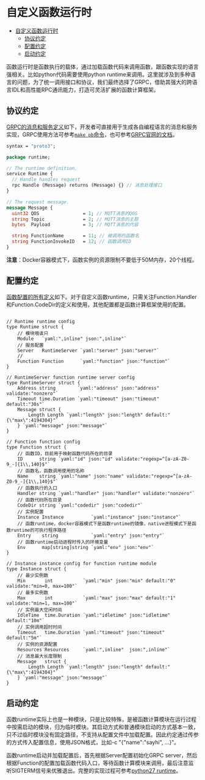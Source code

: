 # 自定义函数运行时

- [自定义函数运行时](#自定义函数运行时)
  - [协议约定](#协议约定)
  - [配置约定](#配置约定)
  - [启动约定](#启动约定)

函数运行时是函数执行的载体，通过加载函数代码来调用函数，跟函数实现的语言强相关。比如python代码需要使用python runtime来调用。这里就涉及到多种语言的问题，为了统一调用接口和协议，我们最终选择了GRPC，借助其强大的跨语言IDL和高性能RPC通讯能力，打造可灵活扩展的函数计算框架。

## 协议约定

[GRPC的消息和服务定义](https://github.com/baidu/openedge/blob/master/module/function/runtime/openedge_function_runtime.proto)如下，开发者可直接用于生成各自编程语言的消息和服务实现，GRPC使用方法可参考[```make pb```命令](https://github.com/baidu/openedge/blob/master/Makefile)，也可参考[GRPC官网的文档](https://grpc.io/docs/quickstart/go.html)。

```proto
syntax = "proto3";

package runtime;

// The runtime definition.
service Runtime {
  // Handle handles request
  rpc Handle (Message) returns (Message) {} // 消息处理接口
}

// The request message.
message Message {
  uint32 QOS                = 1; // MQTT消息的QOS
  string Topic              = 2; // MQTT消息的主题
  bytes  Payload            = 3; // MQTT消息的内容

  string FunctionName       = 11; // 被调用的函数名
  string FunctionInvokeID   = 12; // 函数调用ID
}
```

**注意**：Docker容器模式下，函数实例的资源限制不要低于50M内存，20个线程。

## 配置约定

[函数配置的所有定义](https://github.com/baidu/openedge/blob/master/module/config/function.go)如下。对于自定义函数runtime，只需关注Function.Handler和Function.CodeDir的定义和使用，其他配置都是函数计算框架使用的配置。

```golang

// Runtime runtime config
type Runtime struct {
    // 模块哦诶只
    Module   `yaml:",inline" json:",inline"`
    // 服务配置
    Server   RuntimeServer `yaml:"server" json:"server"`
    //
	Function Function      `yaml:"function" json:"function"`
}

// RuntimeServer function runtime server config
type RuntimeServer struct {
	Address string        `yaml:"address" json:"address" validate:"nonzero"`
	Timeout time.Duration `yaml:"timeout" json:"timeout" default:"30s"`
	Message struct {
		Length Length `yaml:"length" json:"length" default:"{\"max\":4194304}"`
	} `yaml:"message" json:"message"`
}

// Function function config
type Function struct {
    // 函数ID，目前用于映射函数代码所在的目录
    ID      string `yaml:"id" json:"id" validate:"regexp=^[a-zA-Z0-9_-]{1\\,140}$"`
    // 函数名，函数调用使用的名称
    Name    string `yaml:"name" json:"name" validate:"regexp=^[a-zA-Z0-9_-]{1\\,140}$"`
    // 函数执行的入口
    Handler string `yaml:"handler" json:"handler" validate:"nonzero"`
    // 函数代码所在目录
	CodeDir string `yaml:"codedir" json:"codedir"`
    // 实例配置
    Instance Instance          `yaml:"instance" json:"instance"`
    // 函数runtime，docker容器模式下是函数runtime的镜像，native进程模式下是函数runtime的可执行程序路径
    Entry    string            `yaml:"entry" json:"entry"`
    // 函数runtime启动进程时传入的环境变量
	Env      map[string]string `yaml:"env" json:"env"`
}

// Instance instance config for function runtime module
type Instance struct {
    // 最少实例数
    Min       int           `yaml:"min" json:"min" default:"0" validate:"min=0, max=100"`
    // 最多实例数
    Max       int           `yaml:"max" json:"max" default:"1" validate:"min=1, max=100"`
    // 实例最大空闲时间
    IdleTime  time.Duration `yaml:"idletime" json:"idletime" default:"10m"`
    // 实例调用超时时间
    Timeout   time.Duration `yaml:"timeout" json:"timeout" default:"5m"`
    // 实例的资源配置
    Resources Resources     `yaml:",inline"  json:",inline"`
    // 消息最大长度限制
	Message   struct {
		Length Length `yaml:"length" json:"length" default:"{\"max\":4194304}"`
	} `yaml:"message" json:"message"`
}
```

## 启动约定

函数runtime实际上也是一种模块，只是比较特殊，是被函数计算模块在运行过程中按需启动的模块，归为临时模块。其启动方式和普通模块启动的方式基本一致，只不过临时模块没有固定路径，不支持从配置文件中加载配置。因此约定通过传参的方式传入配置信息，使用JSON格式，比如-c "{\"name\":\"sayhi\", ...}"。

函数runtime启动并加载配置后，首先根据Server配置初始化GRPC server，然后根据Function的配置加载函数代码入口，等待函数计算模块来调用，最后注意监听SIGTERM信号来优雅退出。完整的实现过程可参考[python27 runtime](https://github.com/baidu/openedge/blob/master/openedge-function-runtime-python27/openedge_function_runtime_python27.py)。
